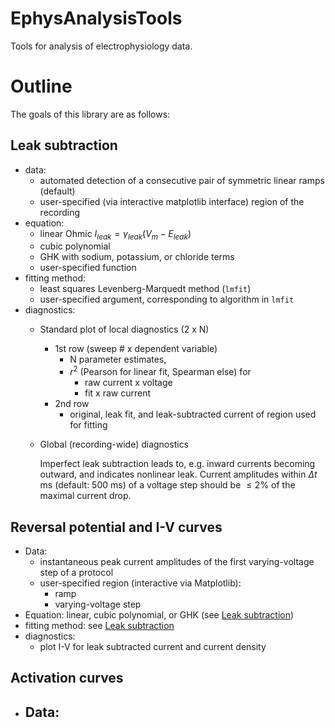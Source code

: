 # EphysAnalysisTools
Tools for analysis of electrophysiology data. 

# Outline 
The goals of this library are as follows:

## Leak subtraction
- data:
  - automated detection of a consecutive pair of symmetric linear ramps (default)
  - user-specified (via interactive matplotlib interface) region of the recording
- equation:
  - linear Ohmic $I_{leak} = \gamma_{leak}(V_m - E_{leak})$
  - cubic polynomial
  - GHK with sodium, potassium, or chloride terms
  - user-specified function
- fitting method:
  - least squares Levenberg-Marquedt method (`lmfit`)
  - user-specified argument, corresponding to algorithm in `lmfit`
- diagnostics:
  - Standard plot of local diagnostics (2 x N)
    - 1st row (sweep # x dependent variable)
      - N parameter estimates, 
      - $r^2$ (Pearson for linear fit, Spearman else) for
        - raw current x voltage 
        - fit x raw current 
    - 2nd row 
      - original, leak fit, and leak-subtracted current of region used for fitting
  - Global (recording-wide) diagnostics
    
    Imperfect leak subtraction leads to, e.g. inward currents becoming outward, and indicates nonlinear leak. Current amplitudes within $\Delta t$ ms (default: 500 ms) of a voltage step should be $\leq 2\%$ of the maximal current drop. 

## Reversal potential and I-V curves
- Data:
  - instantaneous peak current amplitudes of the first varying-voltage step of a protocol
  - user-specified region (interactive via Matplotlib):
    - ramp 
    - varying-voltage step
- Equation: linear, cubic polynomial, or GHK (see [Leak subtraction](#leak-subtraction))
- fitting method: see [Leak subtraction](#leak-subtraction)
- diagnostics:
  - plot I-V for leak subtracted current and current density
## Activation curves
- Data:
  - 
